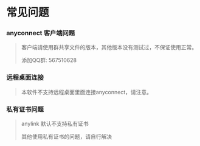 # 常见问题

### anyconnect 客户端问题
> 客户端请使用群共享文件的版本，其他版本没有测试过，不保证使用正常。
> 
> 添加QQ群: 567510628

### 远程桌面连接
> 本软件不支持远程桌面里面连接anyconnect，请注意。

### 私有证书问题
> anylink 默认不支持私有证书
> 
> 其他使用私有证书的问题，请自行解决

